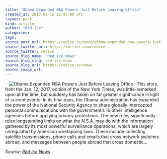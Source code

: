 ```yaml
---
title: "Obama Expanded NSA Powers Just Before Leaving Office"
created_at: 2017-02-15 22:48:00 UTC
layout: post
kind: article
author: "Red Ice"
categories: 
tags: 
source_post_url: https://redice.tv/news/obama-expanded-nsa-powers-just-before-leaving-office
source_twitter_url: http://twitter.com/redice
source_twitter: redice
source_blog_name: "Red Ice News"
source_blog_slug: red-ice-news
source_blog_url: https://redice.tv/news
source_image_url: 
---
```

<img align="left" hspace="12" alt="Obama Expanded NSA Powers Just Before Leaving Office" src="https://rdice.net/a/c/n/17/02152348-nc_nsa2_150602.9cd7b47f.jpg"> This story, from the Jan. 12, 2017, edition of the New York Times, was little-remarked upon at the time, but suddenly has taken on far greater significance in light of current events: In its final days, the Obama administration has expanded the power of the National Security Agency to share globally intercepted personal communications with the government’s 16 other intelligence agencies before applying privacy protections. The new rules significantly relax longstanding limits on what the N.S.A. may do with the information gathered by its most powerful surveillance operations, which are largely unregulated by American wiretapping laws. These include collecting satellite transmissions, phone calls and emails that cross network switches abroad, and messages between people abroad that cross domestic&#8230;<div class="">
    <i>Source: <a href="https://redice.tv/news">Red Ice News</a></i>
</div>
